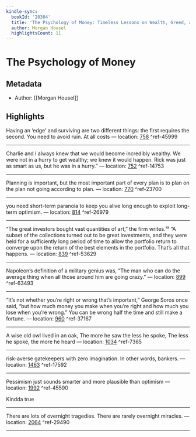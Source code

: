 ```yaml
---
kindle-sync:
  bookId: '20304'
  title: 'The Psychology of Money: Timeless Lessons on Wealth, Greed, and Happiness'
  author: Morgan Housel
  highlightsCount: 11
---
```

# The Psychology of Money
## Metadata
* Author: [[Morgan Housel]]

## Highlights
Having an ‘edge’ and surviving are two different things: the first requires the second. You need to avoid ruin. At all costs — location: [758]() ^ref-45999

---
Charlie and I always knew that we would become incredibly wealthy. We were not in a hurry to get wealthy; we knew it would happen. Rick was just as smart as us, but he was in a hurry.” — location: [752]() ^ref-14753

---
Planning is important, but the most important part of every plan is to plan on the plan not going according to plan. — location: [770]() ^ref-23700

---
you need short-term paranoia to keep you alive long enough to exploit long-term optimism. — location: [814]() ^ref-26979

---
“The great investors bought vast quantities of art,” the firm writes.¹⁹ “A subset of the collections turned out to be great investments, and they were held for a sufficiently long period of time to allow the portfolio return to converge upon the return of the best elements in the portfolio. That’s all that happens. — location: [839]() ^ref-53629

---
Napoleon’s definition of a military genius was, “The man who can do the average thing when all those around him are going crazy.” — location: [899]() ^ref-63493

---
“It’s not whether you’re right or wrong that’s important,” George Soros once said, “but how much money you make when you’re right and how much you lose when you’re wrong.” You can be wrong half the time and still make a fortune. — location: [960]() ^ref-37167

---
A wise old owl lived in an oak, The more he saw the less he spoke, The less he spoke, the more he heard — location: [1034]() ^ref-7365

---
risk-averse gatekeepers with zero imagination. In other words, bankers. — location: [1463]() ^ref-17592

---
Pessimism just sounds smarter and more plausible than optimism — location: [1992]() ^ref-45590

Kindda true

---
There are lots of overnight tragedies. There are rarely overnight miracles. — location: [2064]() ^ref-29490

---
